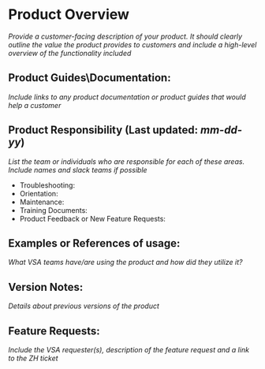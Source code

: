 # Product Overview
*Provide a customer-facing description of your product. It should clearly outline the value the product provides to customers and include a high-level overview of the functionality included*


## Product Guides\Documentation:
*Include links to any product documentation or product guides that would help a customer*


## Product Responsibility (Last updated: *mm-dd-yy*)
*List the team or individuals who are responsible for each of these areas. Include names and slack teams if possible*
- Troubleshooting:
- Orientation:
- Maintenance:
- Training Documents:
- Product Feedback or New Feature Requests:

## Examples or References of usage:
*What VSA teams have/are using the product and how did they utilize it?*

## Version Notes:
*Details about previous versions of the product*

## Feature Requests:
*Include the VSA requester(s), description of the feature request and a link to the ZH ticket*
